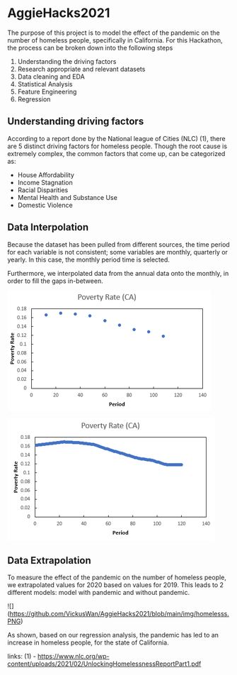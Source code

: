 # AggieHacks2021

The purpose of this project is to model the effect of the pandemic on the number of homeless people, specifically in California. For this Hackathon, the process can be broken down into the following steps

1. Understanding the driving factors
2. Research appropriate and relevant datasets
3. Data cleaning and EDA
4. Statistical Analysis
5. Feature Engineering
6. Regression

## Understanding driving factors

According to a report done by the National league of Cities (NLC) (1), there are 5 distinct driving factors for homeless people. Though the root cause is extremely complex, the common factors that come up, can be categorized as:

- House Affordability
- Income Stagnation
- Racial Disparities
- Mental Health and Substance Use
- Domestic Violence

## Data Interpolation

Because the dataset has been pulled from different sources, the time period for each variable is not consistent; some variables are monthly, quarterly or yearly. In this case, the monthly period time is selected.

Furthermore, we interpolated data from the annual data onto the monthly, in order to fill the gaps in-between.

![](https://github.com/VickusWan/AggieHacks2021/blob/main/img/noInterpolate.PNG)

![](https://github.com/VickusWan/AggieHacks2021/blob/main/img/withinterpolate.PNG)

## Data Extrapolation

To measure the effect of the pandemic on the number of homeless people, we extrapolated values for 2020 based on values for 2019. This leads to 2 different models: model with pandemic and without pandemic.

![] (https://github.com/VickusWan/AggieHacks2021/blob/main/img/homelesss.PNG)

As shown, based on our regression analysis, the pandemic has led to an increase in homeless people, for the state of California.







links: (1) - https://www.nlc.org/wp-content/uploads/2021/02/UnlockingHomelessnessReportPart1.pdf
